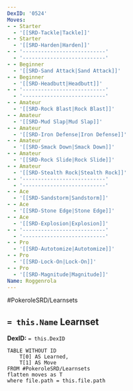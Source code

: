 ```yaml
---
DexID: '0524'
Moves:
- - Starter
  - '[[SRD-Tackle|Tackle]]'
- - Starter
  - '[[SRD-Harden|Harden]]'
- - '---------------------------'
  - '---------------------------'
- - Beginner
  - '[[SRD-Sand Attack|Sand Attack]]'
- - Beginner
  - '[[SRD-Headbutt|Headbutt]]'
- - '---------------------------'
  - '---------------------------'
- - Amateur
  - '[[SRD-Rock Blast|Rock Blast]]'
- - Amateur
  - '[[SRD-Mud Slap|Mud Slap]]'
- - Amateur
  - '[[SRD-Iron Defense|Iron Defense]]'
- - Amateur
  - '[[SRD-Smack Down|Smack Down]]'
- - Amateur
  - '[[SRD-Rock Slide|Rock Slide]]'
- - Amateur
  - '[[SRD-Stealth Rock|Stealth Rock]]'
- - '---------------------------'
  - '---------------------------'
- - Ace
  - '[[SRD-Sandstorm|Sandstorm]]'
- - Ace
  - '[[SRD-Stone Edge|Stone Edge]]'
- - Ace
  - '[[SRD-Explosion|Explosion]]'
- - '---------------------------'
  - '---------------------------'
- - Pro
  - '[[SRD-Autotomize|Autotomize]]'
- - Pro
  - '[[SRD-Lock-On|Lock-On]]'
- - Pro
  - '[[SRD-Magnitude|Magnitude]]'
Name: Roggenrola
---
```


#PokeroleSRD/Learnsets

## `= this.Name` Learnset

**DexID:** `= this.DexID`

```dataview
TABLE WITHOUT ID
    T[0] AS Learned,
    T[1] AS Move
FROM #PokeroleSRD/Learnsets
flatten moves as T
where file.path = this.file.path
```
